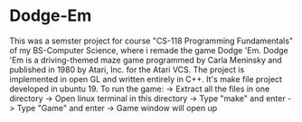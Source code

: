 # Dodge-Em
This was a semster project for course "CS-118 Programming Fundamentals" of my BS-Computer Science, where i remade the game Dodge 'Em. 
Dodge 'Em is a driving-themed maze game programmed by Carla Meninsky and published in 1980 by Atari, Inc. for the Atari VCS. 
The project is implemented in open GL and written entirely in C++.
It's make file project developed in ubuntu 19. 
To run the game:
-> Extract all the files in one directory
-> Open linux terminal in this directory
-> Type "make" and enter
-> Type "Game" and enter 
-> Game window will open up
